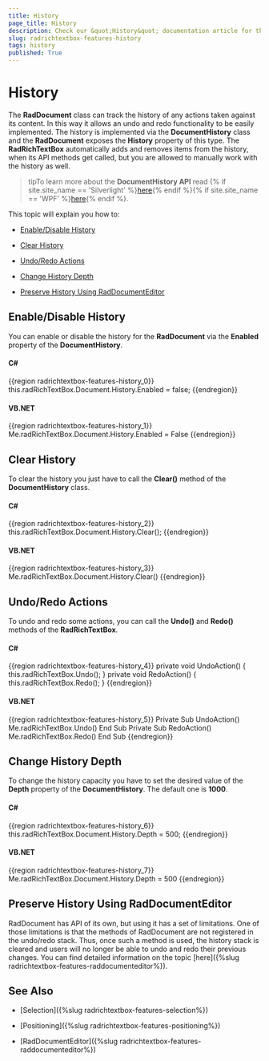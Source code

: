 ```yaml
---
title: History
page_title: History
description: Check our &quot;History&quot; documentation article for the RadRichTextBox WPF control.
slug: radrichtextbox-features-history
tags: history
published: True
---
```


# History



The __RadDocument__ class can track the history of any actions taken against its content. In this way it allows an undo and redo functionality to be easily implemented. The history is implemented via the __DocumentHistory__ class and the __RadDocument__ exposes the __History__ property of this type. The __RadRichTextBox__ automatically adds and removes items from the history, when its API methods get called, but you are allowed to manually work with the history as well.
      

>tipTo learn more about the __DocumentHistory API__ read {% if site.site_name == 'Silverlight' %}[here](http://www.telerik.com/help/silverlight/t_telerik_windows_documents_history_documenthistory.html){% endif %}{% if site.site_name == 'WPF' %}[here](http://www.telerik.com/help/wpf/t_telerik_windows_documents_history_documenthistory.html){% endif %}.
        

This topic will explain you how to:

* [Enable/Disable History](#enable/disable-history)

* [Clear History](#clear-history)

* [Undo/Redo Actions](#undo/redo-actions)

* [Change History Depth](#change-history-depth)

* [Preserve History Using RadDocumentEditor](#preserve-history-using-raddocumenteditor)

## Enable/Disable History

You can enable or disable the history for the __RadDocument__ via the __Enabled__ property of the __DocumentHistory__.
        

#### __C#__

{{region radrichtextbox-features-history_0}}
	this.radRichTextBox.Document.History.Enabled = false;
{{endregion}}



#### __VB.NET__

{{region radrichtextbox-features-history_1}}
	Me.radRichTextBox.Document.History.Enabled = False
{{endregion}}



## Clear History

To clear the history you just have to call the __Clear()__ method of the __DocumentHistory__ class.
        

#### __C#__

{{region radrichtextbox-features-history_2}}
	this.radRichTextBox.Document.History.Clear();
{{endregion}}



#### __VB.NET__

{{region radrichtextbox-features-history_3}}
	Me.radRichTextBox.Document.History.Clear()
{{endregion}}



## Undo/Redo Actions

To undo and redo some actions, you can call the __Undo()__ and __Redo()__ methods of the __RadRichTextBox__.
        

#### __C#__

{{region radrichtextbox-features-history_4}}
	private void UndoAction()
	{
	    this.radRichTextBox.Undo();
	}
	private void RedoAction()
	{
	    this.radRichTextBox.Redo();
	}
{{endregion}}



#### __VB.NET__

{{region radrichtextbox-features-history_5}}
	Private Sub UndoAction()
	 Me.radRichTextBox.Undo()
	End Sub
	Private Sub RedoAction()
	 Me.radRichTextBox.Redo()
	End Sub
{{endregion}}



## Change History Depth

To change the history capacity you have to set the desired value of the __Depth__ property of the __DocumentHistory__. The default one is __1000__.
        

#### __C#__

{{region radrichtextbox-features-history_6}}
	this.radRichTextBox.Document.History.Depth = 500;
{{endregion}}



#### __VB.NET__

{{region radrichtextbox-features-history_7}}
	Me.radRichTextBox.Document.History.Depth = 500
{{endregion}}



## Preserve History Using RadDocumentEditor

RadDocument has API of its own, but using it has a set of limitations. One of those limitations is that the methods of RadDocument are not registered in the undo/redo stack. Thus, once such a method is used, the history stack is cleared and users will no longer be able to undo and redo their previous changes. You can find detailed information on the topic [here]({%slug radrichtextbox-features-raddocumenteditor%}).
        

## See Also

 * [Selection]({%slug radrichtextbox-features-selection%})

 * [Positioning]({%slug radrichtextbox-features-positioning%})

 * [RadDocumentEditor]({%slug radrichtextbox-features-raddocumenteditor%})
